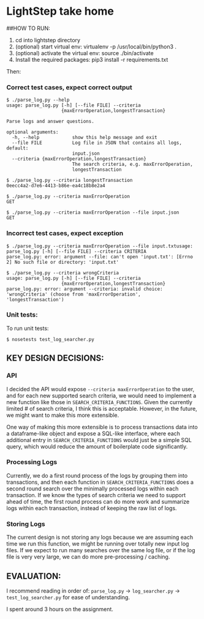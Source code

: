 # LightStep take home

##HOW TO RUN:

1. cd into lightstep directory
2. (optional) start virtual env: virtualenv -p /usr/local/bin/python3 .
3. (optional) activate the virtual env: source ./bin/activate
4. Install the required packages: pip3 install -r requirements.txt

Then:

### Correct test cases, expect correct output

~~~
$ ./parse_log.py --help
usage: parse_log.py [-h] [--file FILE] --criteria
                    {maxErrorOperation,longestTransaction}

Parse logs and answer questions.

optional arguments:
  -h, --help            show this help message and exit
  --file FILE           Log file in JSON that contains all logs, default:
                        input.json
  --criteria {maxErrorOperation,longestTransaction}
                        The search criteria, e.g. maxErrorOperation,
                        longestTransaction
~~~

~~~
$ ./parse_log.py --criteria longestTransaction
0eecc4a2-d7e6-4413-b86e-ea4c18b8e2a4
~~~

~~~
$ ./parse_log.py --criteria maxErrorOperation
GET
~~~

~~~
$ ./parse_log.py --criteria maxErrorOperation --file input.json
GET
~~~

### Incorrect test cases, expect exception

~~~
$ ./parse_log.py --criteria maxErrorOperation --file input.txtusage: parse_log.py [-h] [--file FILE] --criteria CRITERIA
parse_log.py: error: argument --file: can't open 'input.txt': [Errno 2] No such file or directory: 'input.txt'
~~~

~~~
$ ./parse_log.py --criteria wrongCriteria
usage: parse_log.py [-h] [--file FILE] --criteria
                    {maxErrorOperation,longestTransaction}
parse_log.py: error: argument --criteria: invalid choice: 'wrongCriteria' (choose from 'maxErrorOperation', 'longestTransaction')
~~~
### Unit tests:

To run unit tests:
~~~
$ nosetests test_log_searcher.py
~~~

## KEY DESIGN DECISIONS:

### API

I decided the API would expose `--criteria maxErrorOperation` to the user, and for each new supported search criteria, we would need to implement a new function like those in `SEARCH_CRITERIA_FUNCTIONS`. Given the currently limited # of search criteria, I think this is acceptable. However, in the future, we might want to make this more extensible.

One way of making this more extensible is to process transactions data into a dataframe-like object and expose a SQL-like interface, where each additional entry in `SEARCH_CRITERIA_FUNCTIONS` would just be a simple SQL query, which would reduce the amount of boilerplate code significantly.

### Processing Logs

Currently, we do a first round process of the logs by grouping them into transactions, and then each function in `SEARCH_CRITERIA_FUNCTIONS` does a second round search over the minimally processed logs within each transaction. If we know the types of search criteria we need to support ahead of time, the first round process can do more work and summarize logs within each transaction, instead of keeping the raw list of logs.

### Storing Logs

The current design is not storing any logs because we are assuming each time we run this function, we might be running over totally new input log files. If we expect to run many searches over the same log file, or if the log file is very very large, we can do more pre-processing / caching.

## EVALUATION:

I recommend reading in order of: `parse_log.py` -> `log_searcher.py` -> `test_log_searcher.py` for ease of understanding.

I spent around 3 hours on the assignment.
